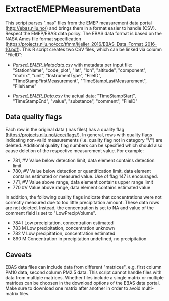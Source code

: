 #  ExtractEMEPMeasurementData

This script parses ".nas" files from the EMEP measurement data portal (http://ebas.nilu.no/) and brings them in a format easier to handle (CSV). Respect the EMEP/EBAS data policy. The EBAS data format is based on the NASA Ames file format specification (https://projects.nilu.no/ccc/tfmm/kjeller_2016/EBAS_Data_Format_2016-10.pdf). This R script creates two CSV files, which can be linked via column "FileID":

 - *Parsed_EMEP_Metadata.csv* with metadata per input file: "StationName", "code_plot", "lat", "lon", "altitude", "component", "matrix", "unit", "InstrumentType", "FileID", "TimeStampFirstMeasurement", "TimeStampLastMeasurement", "FileName"
 
 - *Parsed_EMEP_Data.csv* the actual data: "TimeStampStart", "TimeStampEnd", "value", "substance", "comment", "FileID"
 
## Data quality flags
Each row in the original data (.nas files) has a quality flag (https://projects.nilu.no//ccc/flags/). In general, rows with quality flags indicating non-valid measurements (i.e. quality flag not in category "V") are deleted. Additional quality flag numbers can be specified which should also cause deletion of the respective measurement value. For example:

  - 781, 	#V 	Value below detection limit, data element contains detection limit
  - 780, 	#V 	Value below detection or quantification limit, data element contains estimated or measured value. Use of flag 147 is encouraged.
  - 771, 	#V 	Value above range, data element contains upper range limit
  - 770 	#V 	Value above range, data element contains estimated value

In addition, the following quality flags indicate that concentrations were not correctly measured due to too little precipitation amount. These data rows are not deleted. Instead, the concentration is set to NA and value of the comment field is set to "LowPrecipVolume".

 - 784	I	Low precipitation, concentration estimated
 - 783	M	Low precipitation, concentration unknown
 - 782	V	Low precipitation, concentration estimated
 - 890	M	Concentration in precipitation undefined, no precipitation

## Caveats
EBAS data files can include data from different "matrices", e.g. first column PM10 data, second column PM2.5 data. This script cannot handle files with data from multiple matrices. Whether files include a single matrix or multiple matrices can be choosen in the download options of the EBAS data portal. Make sure to download one matrix after another in order to avoid multi-matrix files.
